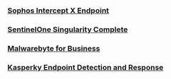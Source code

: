 
### [Sophos Intercept X Endpoint](https://www.sophos.com/en-us/products/endpoint-antivirus)

### [SentinelOne Singularity Complete](https://www.sentinelone.com/platform/singularity-complete/)

### [Malwarebyte for Business](https://www.malwarebytes.com/business/pricing/10-to-99-devices)

### [Kasperky Endpoint Detection and Response](https://www.kaspersky.com/enterprise-security/endpoint-detection-response-edr)

